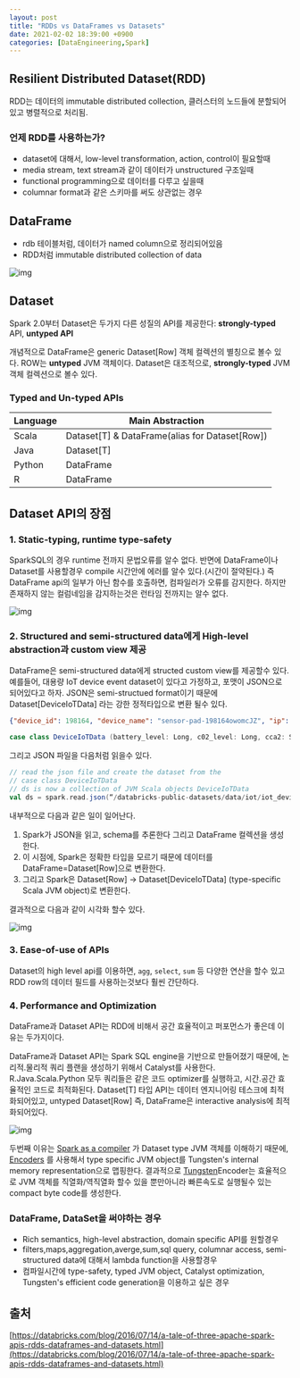 ```yaml
---
layout: post
title: "RDDs vs DataFrames vs Datasets"
date: 2021-02-02 18:39:00 +0900
categories: [DataEngineering,Spark]
---
```


## Resilient Distributed Dataset(RDD)

RDD는 데이터의 immutable distributed collection, 클러스터의 노드들에 분할되어있고 병렬적으로 처리됨.



### 언제 RDD를 사용하는가?

- dataset에 대해서, low-level transformation, action, control이 필요할때
- media stream, text stream과 같이 데이터가 unstructured 구조일때
- functional programming으로 데이터를 다루고 싶을때
- columnar format과 같은 스키마를 써도 상관없는 경우



## DataFrame

- rdb 테이블처럼, 데이터가 named column으로 정리되어있음
- RDD처럼 immutable distributed collection of data

![img](https://databricks.com/wp-content/uploads/2016/06/Unified-Apache-Spark-2.0-API-1.png)

## Dataset

Spark 2.0부터 Dataset은 두가지 다른 성질의 API를 제공한다: **strongly-typed** API, **untyped API** 

개념적으로 DataFrame은 generic Dataset[Row] 객체 컬렉션의 별칭으로 볼수 있다. ROW는 **untyped** JVM 객체이다. Dataset은 대조적으로, **strongly-typed** JVM 객체 컬렉션으로 볼수 있다.



### Typed and Un-typed APIs

| Language | Main Abstraction
| -- | ------
| Scala | Dataset[T] & DataFrame(alias for Dataset[Row])
| Java | Dataset[T]
| Python | DataFrame 
| R | DataFrame

## Dataset API의 장점


### 1. Static-typing, runtime type-safety

SparkSQL의 경우 runtime 전까지 문법오류를 알수 없다. 반면에 DataFrame이나 Dataset를 사용할경우 compile 시간안에 에러를 알수 있다.(시간이 절약된다.) 즉 DataFrame api의 일부가 아닌 함수를 호출하면, 컴파일러가 오류를 감지한다. 하지만 존재하지 않는 컬럼네임을 감지하는것은 런타임 전까지는 알수 없다. 

![img](https://databricks.com/wp-content/uploads/2016/07/sql-vs-dataframes-vs-datasets-type-safety-spectrum.png)



### 2. Structured and semi-structured data에게 High-level abstraction과 custom view 제공

DataFrame은 semi-structured data에게 structed custom view를 제공할수 있다. 예를들어, 대용량 IoT device event dataset이 있다고 가정하고, 포맷이 JSON으로 되어있다고 하자. JSON은 semi-structued format이기 때문에 Dataset[DeviceIoTData] 라는 강한 정적타입으로 변환 될수 있다. 

``` json
{"device_id": 198164, "device_name": "sensor-pad-198164owomcJZ", "ip": "80.55.20.25", "cca2": "PL", "cca3": "POL", "cn": "Poland", "latitude": 53.080000, "longitude": 18.620000, "scale": "Celsius", "temp": 21, "humidity": 65, "battery_level": 8, "c02_level": 1408, "lcd": "red", "timestamp" :1458081226051}
```

``` scala
case class DeviceIoTData (battery_level: Long, c02_level: Long, cca2: String, cca3: String, cn: String, device_id: Long, device_name: String, humidity: Long, ip: String, latitude: Double, lcd: String, longitude: Double, scale:String, temp: Long, timestamp: Long)

```

그리고 JSON 파일을 다음처럼 읽을수 있다.

``` scala
// read the json file and create the dataset from the 
// case class DeviceIoTData
// ds is now a collection of JVM Scala objects DeviceIoTData
val ds = spark.read.json(“/databricks-public-datasets/data/iot/iot_devices.json”).as[DeviceIoTData]
```

내부적으로 다음과 같은 일이 일어난다.

1. Spark가 JSON을 읽고, schema를 추론한다 그리고 DataFrame 컬렉션을 생성한다.
2. 이 시점에, Spark은 정확한 타입을 모르기 때문에 데이터를 DataFrame=Dataset[Row]으로 변환한다.
3. 그리고 Spark은 Dataset[Row] -> Dataset[DeviceIoTData] (type-specific Scala JVM object)로 변환한다.

결과적으로 다음과 같이 시각화 할수 있다.

![img](https://databricks.com/wp-content/uploads/2016/07/displaying-a-dataset.png)

### 3. Ease-of-use of APIs

Dataset의 high level api를 이용하면, ```agg```, ```select```, ```sum``` 등 다양한 연산을 할수 있고 RDD row의 데이터 필드를 사용하는것보다 훨씬 간단하다. 



### 4. Performance and Optimization

DataFrame과 Dataset API는 RDD에 비해서 공간 효율적이고 퍼포먼스가 좋은데 이유는 두가지이다.

DataFrame과 Dataset API는 Spark SQL engine을 기반으로 만들어졌기 때문에, 논리적.물리적 쿼리 플랜을 생성하기 위해서 Catalyst를 사용한다. R.Java.Scala.Python 모두 쿼리들은 같은 코드 optimizer를 실행하고, 시간.공간 효율적인 코드로 최적화된다. Dataset[T] 타입 API는 데이터 엔지니어링 테스크에 최적화되어있고, untyped Dataset[Row] 즉, DataFrame은 interactive analysis에 최적화되어있다.


![img](https://databricks.com/wp-content/uploads/2016/07/memory-usage-when-caching-datasets-vs-rdds.png)

두번째 이유는 [Spark as a compiler](https://databricks.com/blog/2016/05/23/apache-spark-as-a-compiler-joining-a-billion-rows-per-second-on-a-laptop.html) 가 Dataset type JVM 객체를 이해하기 때문에,  [Encoders](https://databricks.com/blog/2015/04/28/project-tungsten-bringing-spark-closer-to-bare-metal.html) 를 사용해서 type specific JVM object를 Tungsten's internal memory representation으로 맵핑한다. 결과적으로 [Tungsten](https://databricks.com/glossary/tungsten)Encoder는 효율적으로 JVM 객체를 직열화/역직열화 할수 있을 뿐만아니라 빠른속도로 실행될수 있는 compact byte code를 생성한다.



### DataFrame, DataSet을 써야하는 경우

- Rich semantics, high-level abstraction, domain specific API를 원할경우
- filters,maps,aggregation,averge,sum,sql query, columnar access, semi-structured data에 대해서 lambda function을 사용할경우
- 컴파일시간에 type-safety, typed JVM object, Catalyst optimization, Tungsten's efficient code generation을 이용하고 싶은 경우

## 출처

[https://databricks.com/blog/2016/07/14/a-tale-of-three-apache-spark-apis-rdds-dataframes-and-datasets.html](https://databricks.com/blog/2016/07/14/a-tale-of-three-apache-spark-apis-rdds-dataframes-and-datasets.html)
